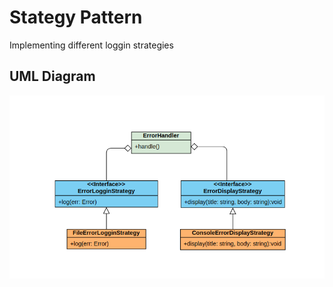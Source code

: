 # Stategy Pattern

Implementing different loggin strategies

## UML Diagram

![alt text](./assets/umlStrategy.png "Exemple")